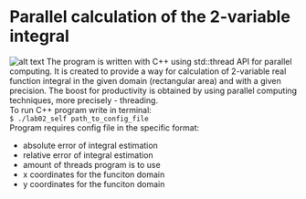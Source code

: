 # Parallel calculation of the 2-variable integral
![alt text](http://www.geatbx.com/docu/fcnindex-msh_f6_5-14.gif) The program is written with C++ using std::thread API for parallel computing. It is created to provide a way for calculation of 2-variable real function integral in the given domain (rectangular area) and with a given precision. The boost for productivity is obtained by using parallel computing techniques, more precisely - threading.<br />
To run C++ program write in terminal: <br />
`$ ./lab02_self path_to_config_file`
<br />
Program requires config file in the specific format:<br />
* absolute error of integral estimation
* relative error of integral estimation
* amount of threads program is to use
* x coordinates for the funciton domain
* y coordinates for the funciton domain
